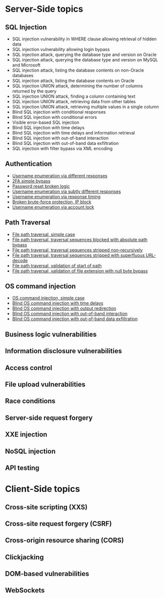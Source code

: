 # Server-Side topics
## SQL Injection
- SQL injection vulnerability in WHERE clause allowing retrieval of hidden data
- SQL injection vulnerability allowing login bypass
- SQL injection attack, querying the database type and version on Oracle
- SQL injection attack, querying the database type and version on MySQL and Microsoft
- SQL injection attack, listing the database contents on non-Oracle databases
- SQL injection attack, listing the database contents on Oracle
- SQL injection UNION attack, determining the number of columns returned by the query
- SQL injection UNION attack, finding a column containing text
- SQL injection UNION attack, retrieving data from other tables
- SQL injection UNION attack, retrieving multiple values in a single column
- Blind SQL injection with conditional responses
- Blind SQL injection with conditional errors
- Visible error-based SQL injection
- Blind SQL injection with time delays
- Blind SQL injection with time delays and information retrieval
- Blind SQL injection with out-of-band interaction
- Blind SQL injection with out-of-band data exfiltration
- SQL injection with filter bypass via XML encoding

## Authentication
- [Username enumeration via different responses](/PortSwigger/Server_Side/Authentication/Username_enumeration_via_different_responses.md)
- [2FA simple bypass](/PortSwigger/Server_Side/Authentication/2FA_simple_bypass.md)
- [Password reset broken logic](/PortSwigger/Server_Side/Authentication/Password_reset_broken_logic.md)
- [Username enumeration via subtly different responses](/PortSwigger/Server_Side/Authentication/Username_enumeration_via_subtly_different_responses.md)
- [Username enumeration via response timing](/PortSwigger/Server_Side/Authentication/Username_enumeration_via_response_timing.md)
- [Broken brute-force protection, IP block](/PortSwigger/Server_Side/Authentication/Broken_brute-force_protection,_IP_block.md)
- [Username enumeration via account lock](/PortSwigger/Server_Side/Authentication/Username_enumeration_via_account_lock.md)

## Path Traversal
- [File path traversal, simple case](/PortSwigger/Server_Side/Path_Traversal/File_path_traversal,_simple_case.md)
- [File path traversal, traversal sequences blocked with absolute path bypass](/PortSwigger/Server_Side/Path_Traversal/File_path_traversal,_traversal_sequences_blocked_with_absolute_path_bypass.md)
- [File path traversal, traversal sequences stripped non-recursively](/PortSwigger/Server_Side/Path_Traversal/File_path_traversal,_traversal_sequences_stripped_non-recursively.md)
- [File path traversal, traversal sequences stripped with superfluous URL-decode](/PortSwigger/Server_Side/Path_Traversal/File_path_traversal,_traversal_sequences_stripped_with_superfluous_URL-decode.md)
- [File path traversal, validation of start of path](/PortSwigger/Server_Side/Path_Traversal/File_path_traversal,_validation_of_start_of-path.md)
- [File path traversal, validation of file extension with null byte bypass](/PortSwigger/Server_Side/Path_Traversal/File_path_traversal,_validation_of_file_extension_with_null_byte_bypass.md)

## OS command injection
- [OS command injection, simple case](/PortSwigger/Server_Side/OS_command_injection/OS_command_injection,_simple_case.md)
- [Blind OS command injection with time delays](/PortSwigger/Server_Side/OS_command_injection/Blind_OS_command_injection_with_time_delays.md)
- [Blind OS command injection with output redirection](/PortSwigger/Server_Side/OS_command_injection/Blind_OS_command_injection_with_output_redirection.md)
- [Blind OS command injection with out-of-band interaction](/PortSwigger/Server_Side/OS_command_injection/Blind_OS_command_injection_with_out-of-band_interaction.md)
- [Blind OS command injection with out-of-band data exfiltration](/PortSwigger/Server_Side/OS_command_injection/Blind_OS_command_injection_with_out-of-band_data_exfiltration.md)

## Business logic vulnerabilities
## Information disclosure vulnerabilities
## Access control
## File upload vulnerabilities
## Race conditions
## Server-side request forgery
## XXE injection
## NoSQL injection
## API testing

# Client-Side topics
## Cross-site scripting (XXS)
## Cross-site request forgery (CSRF)
## Cross-origin resource sharing (CORS)
## Clickjacking
## DOM-based vulnerabilities
## WebSockets


